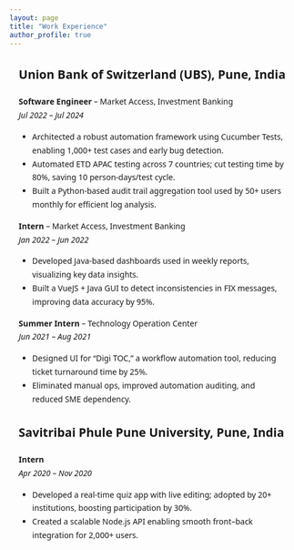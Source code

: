 ```yaml
---
layout: page
title: "Work Experience"
author_profile: true
---
```


<div style="max-width: 850px; margin: auto; padding: 1rem; line-height: 1.7; font-family: system-ui, sans-serif;">

  <h2 style="margin-top: 0;">Union Bank of Switzerland (UBS), Pune, India</h2>
  <p><strong>Software Engineer</strong> – Market Access, Investment Banking<br><em>Jul 2022 – Jul 2024</em></p>
  <ul>
    <li>Architected a robust automation framework using Cucumber Tests, enabling 1,000+ test cases and early bug detection.</li>
    <li>Automated ETD APAC testing across 7 countries; cut testing time by 80%, saving 10 person-days/test cycle.</li>
    <li>Built a Python-based audit trail aggregation tool used by 50+ users monthly for efficient log analysis.</li>
  </ul>

  <p><strong>Intern</strong> – Market Access, Investment Banking<br><em>Jan 2022 – Jun 2022</em></p>
  <ul>
    <li>Developed Java-based dashboards used in weekly reports, visualizing key data insights.</li>
    <li>Built a VueJS + Java GUI to detect inconsistencies in FIX messages, improving data accuracy by 95%.</li>
  </ul>

  <p><strong>Summer Intern</strong> – Technology Operation Center<br><em>Jun 2021 – Aug 2021</em></p>
  <ul>
    <li>Designed UI for “Digi TOC,” a workflow automation tool, reducing ticket turnaround time by 25%.</li>
    <li>Eliminated manual ops, improved automation auditing, and reduced SME dependency.</li>
  </ul>

  <h2>Savitribai Phule Pune University, Pune, India</h2>
  <p><strong>Intern</strong><br><em>Apr 2020 – Nov 2020</em></p>
  <ul>
    <li>Developed a real-time quiz app with live editing; adopted by 20+ institutions, boosting participation by 30%.</li>
    <li>Created a scalable Node.js API enabling smooth front–back integration for 2,000+ users.</li>
  </ul>

</div>
